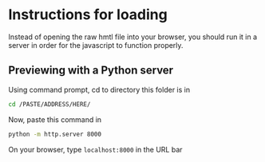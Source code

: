 # Instructions for loading
Instead of opening the raw hmtl file into your browser, you should run it in a server in order for the javascript to function properly.

## Previewing with a Python server
Using command prompt, cd to directory this folder is in
```bash
cd /PASTE/ADDRESS/HERE/
```

Now, paste this command in
```bash
python -m http.server 8000
```

On your browser, type ```localhost:8000``` in the URL bar
